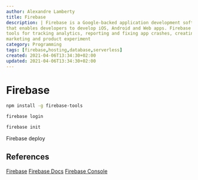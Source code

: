 ```yaml
---
author: Alexandre Lamberty
title: Firebase 
description: | Firebase is a Google-backed application development software
that enables developers to develop iOS, Android and Web apps. Firebase provides
tools for tracking analytics, reporting and fixing app crashes, creating
marketing and product experiment
category: Programming
tags: [firebase,hosting,database,serverless]
created: 2021-04-06T13:34:30+02:00
updated: 2021-04-06T13:34:30+02:00
---
```

# Firebase

```bash
npm install -g firebase-tools
```

```bash
firebase login
```

```bash
firebase init
```

Firebase deploy

## References

[Firebase](https://firebase.google.com/)
[Firebase Docs](https://firebase.google.com/docs)
[Firebase Console](https://console.firebase.google.com/)
